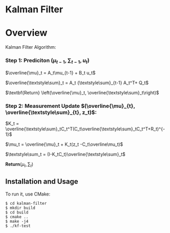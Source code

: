 # Kalman Filter

# Overview

Kalman Filter Algorithm:



### Step 1: **Prediciton** $`({\mu_{t-1}, {\textstyle\sum}_{t-1}, u_t})`$

$`\overline{\mu}_t = A_t\mu_{t-1} + B_t u_t`$

$`\overline{\textstyle\sum}_t = A_t {\textstyle\sum}_{t-1} A_t^T+ Q_t`$

$`\textbf{Return} \left(\overline{\mu}_t, \overline{\textstyle\sum}_t\right)`$

### Step 2: **Measurement Update** $`(\overline{\mu}_{t}, \overline{\textstyle\sum}_{t}, z_t)`$:

$`K_t = \overline{\textstyle\sum}_tC_t^T(C_t\overline{\textstyle\sum}_tC_t^T+R_t)^{-1}`$

$`\mu_t  = \overline{\mu}_t + K_t(z_t -C_t\overline\mu_t)`$

$`\textstyle\sum_t = (I-K_tC_t)\overline{\textstyle\sum}_t`$

$`\textbf{Return} \left(\mu_t, \textstyle\sum_t\right)`$



## Installation and Usage


To run it, use CMake:

    $ cd kalman-filter
    $ mkdir build
    $ cd build
    $ cmake ..
    $ make -j4
    $ ./kf-test
